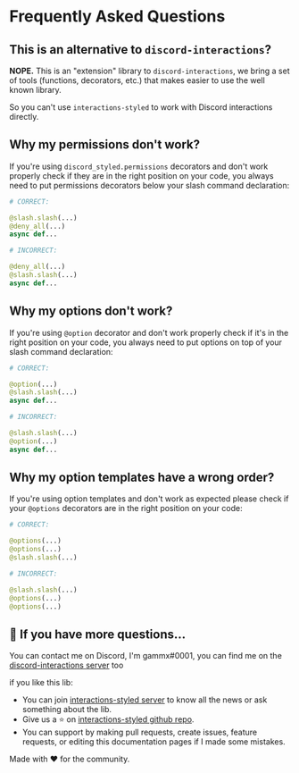 # Frequently Asked Questions

## This is an alternative to `discord-interactions`?

**NOPE.** This is an "extension" library to `discord-interactions`, we bring a set of tools (functions, decorators, etc.) that makes easier to use the well known library.

So you can't use `interactions-styled` to work with Discord interactions directly.

## Why my permissions don't work?

If you're using `discord_styled.permissions` decorators and don't work properly check if they are in the right position on your code, you always need to put permissions decorators below your slash command declaration:

```py
# CORRECT:

@slash.slash(...)
@deny_all(...)
async def...

# INCORRECT:

@deny_all(...)
@slash.slash(...)
async def...
```

## Why my options don't work?

If you're using `@option` decorator and don't work properly check if it's in the right position on your code, you always need to put options on top of your slash command declaration:

```py
# CORRECT:

@option(...)
@slash.slash(...)
async def...

# INCORRECT:

@slash.slash(...)
@option(...)
async def...
```

## Why my option templates have a wrong order?

If you're using option templates and don't work as expected please check if your `@options` decorators are in the right position on your code:

```py
# CORRECT:

@options(...)
@options(...)
@slash.slash(...)

# INCORRECT:

@slash.slash(...)
@options(...)
@options(...)
```

## 💬 If you have more questions...

You can contact me on Discord, I'm gammx#0001, you can find me on the [discord-interactions server](https://discord.gg/KkgMBVuEkx) too

if you like this lib:
- You can join [interactions-styled server](https://discord.gg/kNYjuz2Jjv) to know all the news or ask something about the lib.
- Give us a :star: on [interactions-styled github repo](https://github.com/discord-styled/discord-interactions-styled).
- You can support by making pull requests, create issues, feature requests, or editing this documentation pages if I made some mistakes.

Made with :heart: for the community.